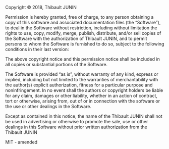 Copyright © 2018, Thibault JUNIN

Permission is hereby granted, free of charge, to any person obtaining a copy of this software and associated documentation files (the “Software”), to deal in the Software without restriction, including without limitation the rights to use, copy, modify, merge, publish, distribute, and/or sell copies of the Software with the authorization of Thibault JUNIN, and to permit persons to whom the Software is furnished to do so, subject to the following conditions in their last version:

The above copyright notice and this permission notice shall be included in all copies or substantial portions of the Software.

The Software is provided “as is”, without warranty of any kind, express or implied, including but not limited to the warranties of merchantability with the author(s) explicit authorization, fitness for a particular purpose and noninfringement. In no event shall the authors or copyright holders be liable for any claim, damages or other liability, whether in an action of contract, tort or otherwise, arising from, out of or in connection with the software or the use or other dealings in the Software.

Except as contained in this notice, the name of the Thibault JUNIN shall not be used in advertising or otherwise to promote the sale, use or other dealings in this Software without prior written authorization from the Thibault JUNIN

MIT - amended
